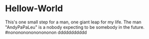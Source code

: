 # Hellow-World
This's one small step for a man, one giant leap for my life.
The man "AndyPaPaLeu" is a nobody expecting to be somebody in the future.
#nononononononononon
ddddddddddd
